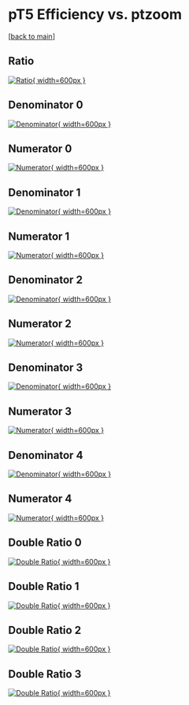 # pT5 Efficiency vs. ptzoom

[[back to main](./)]



## Ratio

[![Ratio](../mtv/var/pT5_base_11_-1_eff_ptzoom.png){ width=600px }](../mtv/var/pT5_base_11_-1_eff_ptzoom.pdf)

## Denominator 0

[![Denominator](../mtv/den/pT5_base_11_-1_eff_ptzoom_den0.png){ width=600px }](../mtv/den/pT5_base_11_-1_eff_ptzoom_den0.pdf)

## Numerator 0

[![Numerator](../mtv/num/pT5_base_11_-1_eff_ptzoom_num0.png){ width=600px }](../mtv/num/pT5_base_11_-1_eff_ptzoom_num0.pdf)

## Denominator 1

[![Denominator](../mtv/den/pT5_base_11_-1_eff_ptzoom_den1.png){ width=600px }](../mtv/den/pT5_base_11_-1_eff_ptzoom_den1.pdf)

## Numerator 1

[![Numerator](../mtv/num/pT5_base_11_-1_eff_ptzoom_num1.png){ width=600px }](../mtv/num/pT5_base_11_-1_eff_ptzoom_num1.pdf)

## Denominator 2

[![Denominator](../mtv/den/pT5_base_11_-1_eff_ptzoom_den2.png){ width=600px }](../mtv/den/pT5_base_11_-1_eff_ptzoom_den2.pdf)

## Numerator 2

[![Numerator](../mtv/num/pT5_base_11_-1_eff_ptzoom_num2.png){ width=600px }](../mtv/num/pT5_base_11_-1_eff_ptzoom_num2.pdf)

## Denominator 3

[![Denominator](../mtv/den/pT5_base_11_-1_eff_ptzoom_den3.png){ width=600px }](../mtv/den/pT5_base_11_-1_eff_ptzoom_den3.pdf)

## Numerator 3

[![Numerator](../mtv/num/pT5_base_11_-1_eff_ptzoom_num3.png){ width=600px }](../mtv/num/pT5_base_11_-1_eff_ptzoom_num3.pdf)

## Denominator 4

[![Denominator](../mtv/den/pT5_base_11_-1_eff_ptzoom_den4.png){ width=600px }](../mtv/den/pT5_base_11_-1_eff_ptzoom_den4.pdf)

## Numerator 4

[![Numerator](../mtv/num/pT5_base_11_-1_eff_ptzoom_num4.png){ width=600px }](../mtv/num/pT5_base_11_-1_eff_ptzoom_num4.pdf)

## Double Ratio 0

[![Double Ratio](../mtv/ratio/pT5_base_11_-1_eff_ptzoom_ratio0.png){ width=600px }](../mtv/ratio/pT5_base_11_-1_eff_ptzoom_ratio0.pdf)

## Double Ratio 1

[![Double Ratio](../mtv/ratio/pT5_base_11_-1_eff_ptzoom_ratio1.png){ width=600px }](../mtv/ratio/pT5_base_11_-1_eff_ptzoom_ratio1.pdf)

## Double Ratio 2

[![Double Ratio](../mtv/ratio/pT5_base_11_-1_eff_ptzoom_ratio2.png){ width=600px }](../mtv/ratio/pT5_base_11_-1_eff_ptzoom_ratio2.pdf)

## Double Ratio 3

[![Double Ratio](../mtv/ratio/pT5_base_11_-1_eff_ptzoom_ratio3.png){ width=600px }](../mtv/ratio/pT5_base_11_-1_eff_ptzoom_ratio3.pdf)

